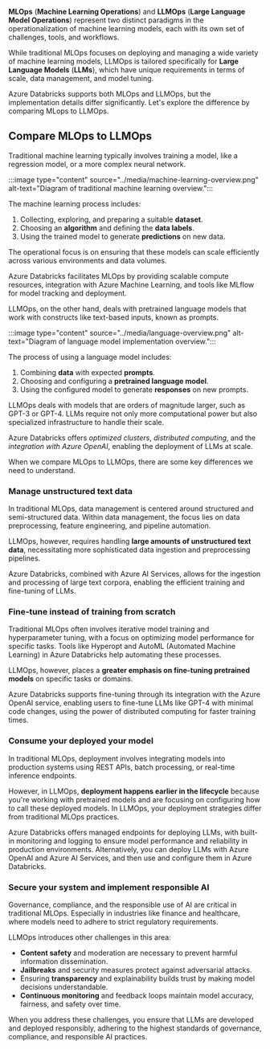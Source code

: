 **MLOps** (**Machine Learning Operations**) and **LLMOps** (**Large Language Model Operations**) represent two distinct paradigms in the operationalization of machine learning models, each with its own set of challenges, tools, and workflows.

While traditional MLOps focuses on deploying and managing a wide variety of machine learning models, LLMOps is tailored specifically for **Large Language Models** (**LLMs**), which have unique requirements in terms of scale, data management, and model tuning.

Azure Databricks supports both MLOps and LLMOps, but the implementation details differ significantly. Let's explore the difference by comparing MLops to LLMOps.

## Compare MLOps to LLMOps

Traditional machine learning typically involves training a model, like a regression model, or a more complex neural network.

:::image type="content" source="../media/machine-learning-overview.png" alt-text="Diagram of traditional machine learning overview.":::

The machine learning process includes:

1. Collecting, exploring, and preparing a suitable **dataset**.
1. Choosing an **algorithm** and defining the **data labels**.
1. Using the trained model to generate **predictions** on new data.

The operational focus is on ensuring that these models can scale efficiently across various environments and data volumes.

Azure Databricks facilitates MLOps by providing scalable compute resources, integration with Azure Machine Learning, and tools like MLflow for model tracking and deployment.

LLMOps, on the other hand, deals with pretrained language models that work with constructs like text-based inputs, known as prompts.

:::image type="content" source="../media/language-overview.png" alt-text="Diagram of language model implementation overview.":::

The process of using a language model includes:

1. Combining **data** with expected **prompts**.
1. Choosing and configuring a **pretrained language model**.
1. Using the configured model to generate **responses** on new prompts.

LLMOps deals with models that are orders of magnitude larger, such as GPT-3 or GPT-4. LLMs require not only more computational power but also specialized infrastructure to handle their scale.

Azure Databricks offers *optimized clusters*, *distributed computing*, and the *integration with Azure OpenAI*, enabling the deployment of LLMs at scale.

When we compare MLOps to LLMOps, there are some key differences we need to understand.

### Manage unstructured text data

In traditional MLOps, data management is centered around structured and semi-structured data. Within data management, the focus lies on data preprocessing, feature engineering, and pipeline automation.

LLMOps, however, requires handling **large amounts of unstructured text data**, necessitating more sophisticated data ingestion and preprocessing pipelines.

Azure Databricks, combined with Azure AI Services, allows for the ingestion and processing of large text corpora, enabling the efficient training and fine-tuning of LLMs.

### Fine-tune instead of training from scratch

Traditional MLOps often involves iterative model training and hyperparameter tuning, with a focus on optimizing model performance for specific tasks. Tools like Hyperopt and AutoML (Automated Machine Learning) in Azure Databricks help automating these processes.

LLMOps, however, places a **greater emphasis on fine-tuning pretrained models** on specific tasks or domains.

Azure Databricks supports fine-tuning through its integration with the Azure OpenAI service, enabling users to fine-tune LLMs like GPT-4 with minimal code changes, using the power of distributed computing for faster training times.

### Consume your deployed your model

In traditional MLOps, deployment involves integrating models into production systems using REST APIs, batch processing, or real-time inference endpoints.

However, in LLMOps, **deployment happens earlier in the lifecycle** because you're working with pretrained models and are focusing on configuring how to call these deployed models. In LLMOps, your deployment strategies differ from traditional MLOps practices.

Azure Databricks offers managed endpoints for deploying LLMs, with built-in monitoring and logging to ensure model performance and reliability in production environments. Alternatively, you can deploy LLMs with Azure OpenAI and Azure AI Services, and then use and configure them in Azure Databricks.

### Secure your system and implement responsible AI

Governance, compliance, and the responsible use of AI are critical in traditional MLOps. Especially in industries like finance and healthcare, where models need to adhere to strict regulatory requirements.

LLMOps introduces other challenges in this area:

- **Content safety** and moderation are necessary to prevent harmful information dissemination.
- **Jailbreaks** and security measures protect against adversarial attacks.
- Ensuring **transparency** and explainability builds trust by making model decisions understandable.
- **Continuous monitoring** and feedback loops maintain model accuracy, fairness, and safety over time.

When you address these challenges, you ensure that LLMs are developed and deployed responsibly, adhering to the highest standards of governance, compliance, and responsible AI practices.

